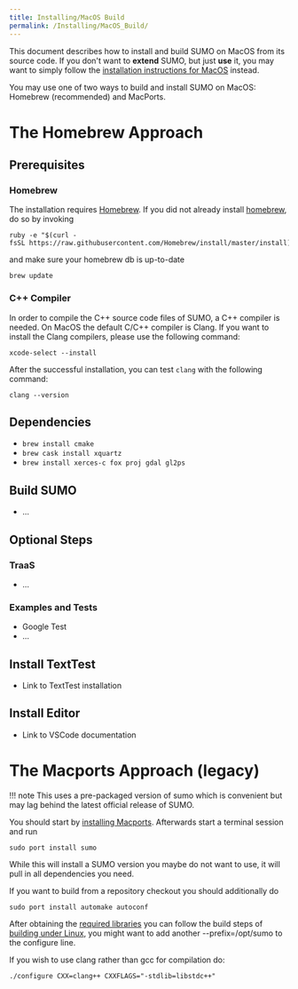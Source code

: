 ```yaml
---
title: Installing/MacOS Build
permalink: /Installing/MacOS_Build/
---
```


This document describes how to install and build SUMO on MacOS from its source code. If you don't want to **extend** SUMO, but just **use** it, you may want to simply follow the [installation instructions for MacOS](../Installing.md#macos) instead.

You may use one of two ways to build and install SUMO on MacOS: Homebrew (recommended) and MacPorts.

# The Homebrew Approach

## Prerequisites

### Homebrew
The installation requires [Homebrew](http://brew.sh). If you did not already install [homebrew](http://brew.sh), do so by
invoking

```
ruby -e "$(curl -fsSL https://raw.githubusercontent.com/Homebrew/install/master/install)"
```

and make sure your homebrew db is up-to-date

```
brew update
```

### C++ Compiler
In order to compile the C++ source code files of SUMO, a C++ compiler is needed. On MacOS the default C/C++ compiler is Clang. If you want to install the Clang compilers, please use the following command:
```
xcode-select --install
```
After the successful installation, you can test `clang` with the following command:
```
clang --version
```

## Dependencies

* `brew install cmake`
* `brew cask install xquartz`
* `brew install xerces-c fox proj gdal gl2ps`


## Build SUMO
* ...

## Optional Steps

### TraaS 
* ...

### Examples and Tests
* Google Test 
* ...

## Install TextTest
* Link to TextTest installation

## Install Editor
* Link to VSCode documentation


# The Macports Approach (legacy)

!!! note
    This uses a pre-packaged version of sumo which is convenient but may lag behind the latest official release of SUMO.

You should start by [installing Macports](https://www.macports.org/install.php). Afterwards start a terminal session and run

```
sudo port install sumo
```

While this will install a SUMO version you maybe do not want to use, it will pull in all dependencies you need.

If you want to build from a repository checkout you should additionally do

```
sudo port install automake autoconf
```

After obtaining the [required libraries](../Installing/Linux_Build.md#installing_required_tools_and_libraries)
you can follow the build steps of [building under Linux](../Installing/Linux_Build.md#getting_the_source_code), you
might want to add another --prefix=/opt/sumo to the configure line.

If you wish to use clang rather than gcc for compilation do:

```
./configure CXX=clang++ CXXFLAGS="-stdlib=libstdc++"
```
